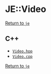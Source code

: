 # JE::Video

[Return to `je`](/docs/je.md)

## C++

- [`Video.hpp`](/src/je/Video.hpp)
- [`Video.cpp`](/src/je/Video.cpp)

[Return to `je`](/docs/je.md)